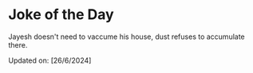 # Joke of the Day

<!-- #joke -->
Jayesh doesn't need to vaccume his house, dust refuses to accumulate there.

Updated on: [26/6/2024]
<!-- #jokeEnd -->